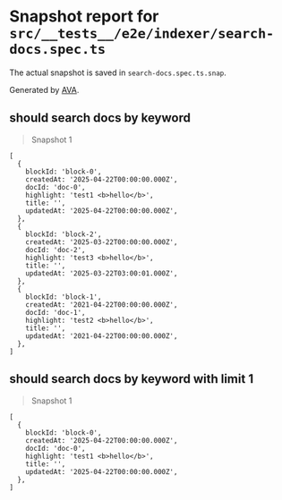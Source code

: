 # Snapshot report for `src/__tests__/e2e/indexer/search-docs.spec.ts`

The actual snapshot is saved in `search-docs.spec.ts.snap`.

Generated by [AVA](https://avajs.dev).

## should search docs by keyword

> Snapshot 1

    [
      {
        blockId: 'block-0',
        createdAt: '2025-04-22T00:00:00.000Z',
        docId: 'doc-0',
        highlight: 'test1 <b>hello</b>',
        title: '',
        updatedAt: '2025-04-22T00:00:00.000Z',
      },
      {
        blockId: 'block-2',
        createdAt: '2025-03-22T00:00:00.000Z',
        docId: 'doc-2',
        highlight: 'test3 <b>hello</b>',
        title: '',
        updatedAt: '2025-03-22T03:00:01.000Z',
      },
      {
        blockId: 'block-1',
        createdAt: '2021-04-22T00:00:00.000Z',
        docId: 'doc-1',
        highlight: 'test2 <b>hello</b>',
        title: '',
        updatedAt: '2021-04-22T00:00:00.000Z',
      },
    ]

## should search docs by keyword with limit 1

> Snapshot 1

    [
      {
        blockId: 'block-0',
        createdAt: '2025-04-22T00:00:00.000Z',
        docId: 'doc-0',
        highlight: 'test1 <b>hello</b>',
        title: '',
        updatedAt: '2025-04-22T00:00:00.000Z',
      },
    ]
